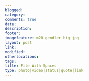 ```yaml
---
blogged: 
category: 
comments: true
date: 
description: 
footer: 
imagefeature: m20_gendler_big.jpg
layout: post
link: 
modified: 
otherlocations: 
tags: 
title: File With Spaces
type: photo|video|status|quote|link
---
```

<!--summary-->